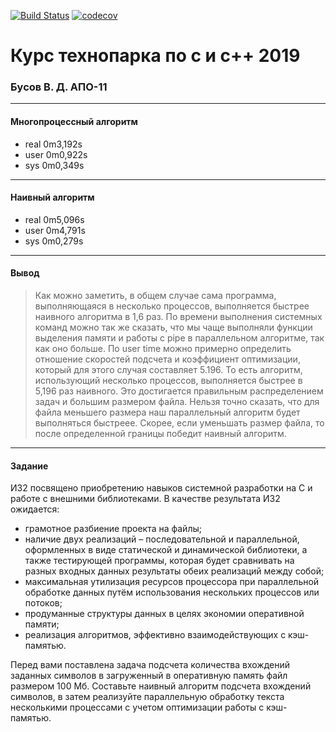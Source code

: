 [![Build Status](https://travis-ci.org/vladbusov/tp_c_cpp_2019.svg?branch=iz2)](https://travis-ci.org/vladbusov/tp_c_cpp_2019)
[![codecov](https://codecov.io/gh/vladbusov/tp_c_cpp_2019/branch/iz2/graph/badge.svg)](https://codecov.io/gh/vladbusov/tp_c_cpp_2019)

# Курс технопарка по с и c++ 2019
### Бусов В. Д. АПО-11
____
#### Многопроцессный алгоритм
* real    0m3,192s
* user    0m0,922s
* sys     0m0,349s
____
#### Наивный алгоритм
* real    0m5,096s
* user    0m4,791s
* sys     0m0,279s
____
#### Вывод
> Как можно заметить, в общем случае сама программа, выполняющаяся в несколько процессов, выполняется быстрее наивного алгоритма в 1,6 раз. По времени выполнения системных команд можно так же сказать, что мы чаще выполняли функции выделения памяти и работы с pipe в параллельном алгоритме, так как оно больше. По user time можно примерно определить отношение скоростей подсчета и коэффициент оптимизации, который для этого случая составляет 5.196. То есть алгоритм, использующий несколько процессов, выполняется быстрее в 5,196 раз наивного. Это достигается правильным распределением задач и большим размером файла. Нельзя точно сказать, что для файла меньшего размера наш параллельный алгоритм будет выполняться быстреее. Скорее, если уменьшать размер файла, то после определенной границы победит наивный алгоритм.
____
#### Задание
ИЗ2 посвящено приобретению навыков системной разработки на C и работе с внешними библиотеками. В качестве результата ИЗ2 ожидается:
* грамотное разбиение проекта на файлы;
* наличие двух реализаций – последовательной и параллельной, оформленных в виде статической и динамической библиотеки, а также тестирующей программы, которая будет сравнивать на разных входных данных результаты обеих реализаций между собой;
* максимальная утилизация ресурсов процессора при параллельной обработке данных путём использования нескольких процессов или потоков;
* продуманные структуры данных в целях экономии оперативной памяти;
* реализация алгоритмов, эффективно взаимодействующих с кэш-памятью.

Перед вами поставлена задача подсчета количества вхождений заданных символов в загруженный в оперативную память файл размером 100 Мб. Составьте наивный алгоритм подсчета вхождений символов, в затем реализуйте параллельную обработку текста несколькими процессами с учетом оптимизации работы с кэш-памятью.
